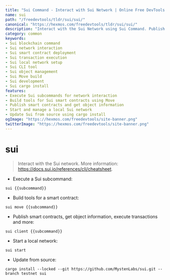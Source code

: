 ```yaml
---
title: "Sui Command - Interact with Sui Network | Online Free DevTools by Hexmos"
name: sui
path: "/freedevtools/tldr/sui/sui/"
canonical: "https://hexmos.com/freedevtools/tldr/sui/sui/"
description: "Interact with the Sui Network using Sui Command. Publish smart contracts, execute transactions, and manage your Sui blockchain. Free online tool, no registration required."
category: common
keywords:
- Sui blockchain command
- Sui network interaction
- Sui smart contract deployment
- Sui transaction execution
- Sui local network setup
- Sui CLI tool
- Sui object management
- Sui Move build
- Sui development
- Sui cargo install
features:
- Execute Sui subcommands for network interaction
- Build tools for Sui smart contracts using Move
- Publish smart contracts and get object information
- Start and manage a local Sui network
- Update Sui from source using cargo install
ogImage: "https://hexmos.com/freedevtools/site-banner.png"
twitterImage: "https://hexmos.com/freedevtools/site-banner.png"
---
```


# sui

> Interact with the Sui network.
> More information: <https://docs.sui.io/references/cli/cheatsheet>.

- Execute a Sui subcommand:

`sui {{subcommand}}`

- Build tools for a smart contract:

`sui move {{subcommand}}`

- Publish smart contracts, get object information, execute transactions and more:

`sui client {{subcommand}}`

- Start a local network:

`sui start`

- Update from source:

`cargo install --locked --git https://github.com/MystenLabs/sui.git --branch testnet sui`
